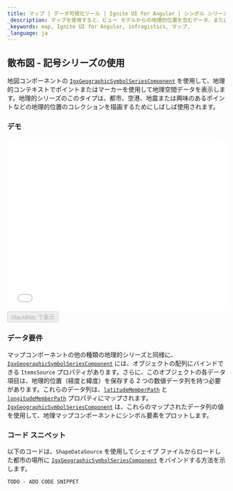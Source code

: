 ```yaml
---
title: マップ | データ可視化ツール | Ignite UI for Angular | シンボル シリーズ | Infragistics
_description: マップを使用すると、ビュー モデルからの地理的位置を含むデータ、またはシェープ ファイルから地理的画像マップにロードされた地理空間データを表示できます。
_keywords: map, Ignite UI for Angular, infragistics, マップ,
_language: ja
---
```


## 散布図 - 記号シリーズの使用

地図コンポーネントの [`IgxGeographicSymbolSeriesComponent`](/components/map_geographic_scatter_symbol_series.html) を使用して、地理的コンテキストでポイントまたはマーカーを使用して地理空間データを表示します。地理的シリーズのこのタイプは、都市、空港、地震または興味のあるポイントなどの地理的位置のコレクションを描画するためにしばしば使用されます。

### デモ

<div class="sample-container loading" style="height: 400px">
    <iframe id="geo-map-type-scatter-symbol-series-iframe" src='{environment:demosBaseUrl}/maps/geo-map-type-scatter-symbol-series' width="100%" height="100%" seamless frameBorder="0" onload="onXPlatSampleIframeContentLoaded(this);"></iframe>
</div>
<div>
    <button data-localize="stackblitz" disabled class="stackblitz-btn"   data-iframe-id="geo-map-type-scatter-symbol-series-iframe" data-demos-base-url="{environment:demosBaseUrl}">StackBlitz で表示
    </button>
</div>

<div class="divider--half"></div>

### データ要件

マップコンポーネントの他の種類の地理的シリーズと同様に、[`IgxGeographicSymbolSeriesComponent`](/components/map_geographic_scatter_symbol_series.html) には、オブジェクトの配列にバインドできる `ItemsSource` プロパティがあります。さらに、このオブジェクトの各データ項目は、地理的位置（経度と緯度）を保存する 2 つの数値データ列を持つ必要があります。これらのデータ列は、[`latitudeMemberPath`](/components/map_geographic_scatter_symbol_series.html) と [`longitudeMemberPath`](/components/map_geographic_scatter_symbol_series.html) プロパティにマップされます。[`IgxGeographicSymbolSeriesComponent`](/components/map_geographic_scatter_symbol_series.html) は、これらのマップされたデータ列の値を使用して、地理マップコンポーネントにシンボル要素をプロットします。

### コード スニペット

以下のコードは、`ShapeDataSource` を使用してシェイプ ファイルからロードした都市の場所に [`IgxGeographicSymbolSeriesComponent`](/components/map_geographic_scatter_symbol_series.html) をバインドする方法を示します。

<!-- Angular -->

```html
TODO - ADD CODE SNIPPET
```
